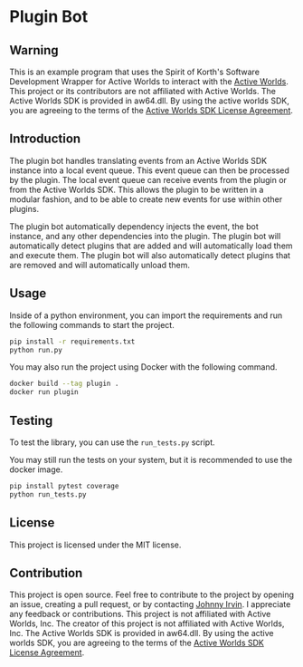 # Plugin Bot

## Warning

This is an example program that uses the Spirit of Korth's Software Development Wrapper for Active Worlds to interact with the [Active Worlds](https://www.activeworlds.com). This project or its contributors are not affiliated with Active Worlds. The Active Worlds SDK is provided in aw64.dll. By using the active worlds SDK, you are agreeing to the terms of the [Active Worlds SDK License Agreement](https://www.activeworlds.com/sdk/download.htm).

## Introduction

The plugin bot handles translating events from an Active Worlds SDK instance into a local event queue. This event queue can then be processed by the plugin. The local event queue can receive events from the plugin or from the Active Worlds SDK. This allows the plugin to be written in a modular fashion, and to be able to create new events for use within other plugins.

The plugin bot automatically dependency injects the event, the bot instance, and any other dependencies into the plugin. The plugin bot will automatically detect plugins that are added and will automatically load them and execute them. The plugin bot will also automatically detect plugins that are removed and will automatically unload them.

## Usage

Inside of a python environment, you can import the requirements and run the following commands to start the project.

```bash
pip install -r requirements.txt
python run.py
```

You may also run the project using Docker with the following command.

```bash
docker build --tag plugin .
docker run plugin
```

## Testing
To test the library, you can use the `run_tests.py` script.


You may still run the tests on your system, but it is recommended to use the docker image.
```bash
pip install pytest coverage
python run_tests.py
```

## License

This project is licensed under the MIT license.

## Contribution

This project is open source. Feel free to contribute to the project by opening an issue, creating a pull request, or by contacting [Johnny Irvin](mailto:irvinjohnathan@gmail.com). I appreciate any feedback or contributions. This project is not affiliated with Active Worlds, Inc. The creator of this project is not affiliated with Active Worlds, Inc. The Active Worlds SDK is provided in aw64.dll. By using the active worlds SDK, you are agreeing to the terms of the [Active Worlds SDK License Agreement](https://www.activeworlds.com/sdk/download.htm).